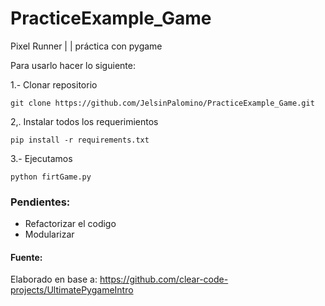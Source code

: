 # PracticeExample_Game

Pixel Runner | | práctica con pygame

Para usarlo hacer lo siguiente:

1.- Clonar repositorio

```
git clone https://github.com/JelsinPalomino/PracticeExample_Game.git
```

2,. Instalar todos los requerimientos

```
pip install -r requirements.txt
```

3.- Ejecutamos

```
python firtGame.py
```

### Pendientes:

- Refactorizar el codigo
- Modularizar

#### Fuente: 

Elaborado en base a: 
https://github.com/clear-code-projects/UltimatePygameIntro
